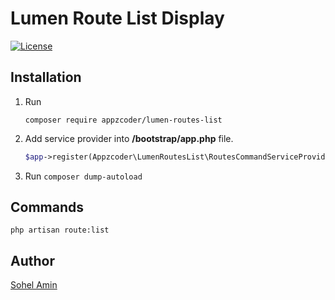 # Lumen Route List Display

[![License](https://poser.pugx.org/appzcoder/lumen-routes-list/license.svg)](https://packagist.org/packages/appzcoder/lumen-routes-list)


## Installation

1. Run
    ```
    composer require appzcoder/lumen-routes-list
    ```

2. Add service provider into **/bootstrap/app.php** file.
    ```php
    $app->register(Appzcoder\LumenRoutesList\RoutesCommandServiceProvider::class);
    ```
3. Run ```composer dump-autoload```

## Commands

```
php artisan route:list
```


## Author

<a href="http://www.sohelamin.com">Sohel Amin</a>
